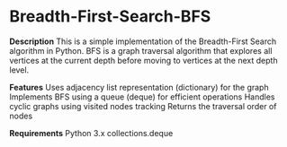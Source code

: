 # Breadth-First-Search-BFS

**Description**
This is a simple implementation of the Breadth-First Search algorithm in Python. BFS is a graph traversal algorithm that explores all vertices at the current depth before moving to vertices at the next depth level.

**Features**
Uses adjacency list representation (dictionary) for the graph
Implements BFS using a queue (deque) for efficient operations
Handles cyclic graphs using visited nodes tracking
Returns the traversal order of nodes

**Requirements**
Python 3.x
collections.deque


